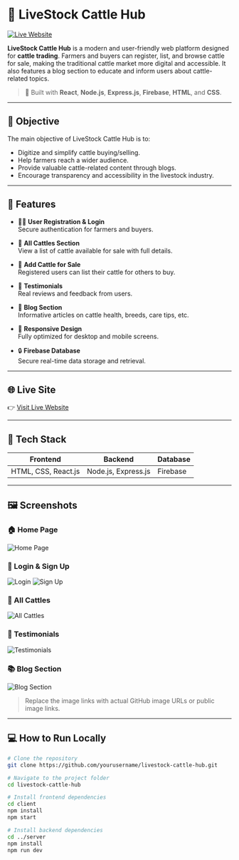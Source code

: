 # 🐄 LiveStock Cattle Hub

[![Live Website](https://img.shields.io/badge/Visit-Live--Website-green)](https://live-stock-git-main-team-ezic0dess-projects.vercel.app/)

**LiveStock Cattle Hub** is a modern and user-friendly web platform designed for **cattle trading**. Farmers and buyers can register, list, and browse cattle for sale, making the traditional cattle market more digital and accessible. It also features a blog section to educate and inform users about cattle-related topics.

> 🚀 Built with **React**, **Node.js**, **Express.js**, **Firebase**, **HTML**, and **CSS**.

---

## 🎯 Objective

The main objective of LiveStock Cattle Hub is to:

- Digitize and simplify cattle buying/selling.
- Help farmers reach a wider audience.
- Provide valuable cattle-related content through blogs.
- Encourage transparency and accessibility in the livestock industry.

---

## 🌟 Features

- 👨‍🌾 **User Registration & Login**  
  Secure authentication for farmers and buyers.

- 🐄 **All Cattles Section**  
  View a list of cattle available for sale with full details.

- 🛒 **Add Cattle for Sale**  
  Registered users can list their cattle for others to buy.

- 🧾 **Testimonials**  
  Real reviews and feedback from users.

- 📖 **Blog Section**  
  Informative articles on cattle health, breeds, care tips, etc.

- 🧩 **Responsive Design**  
  Fully optimized for desktop and mobile screens.

- 🔒 **Firebase Database**  
  Secure real-time data storage and retrieval.

---

## 🌐 Live Site

👉 [Visit Live Website](https://live-stock-git-main-team-ezic0dess-projects.vercel.app/)

---

## 🧰 Tech Stack

| Frontend        | Backend         | Database       |
|-----------------|------------------|----------------|
| HTML, CSS, React.js | Node.js, Express.js | Firebase       |

---

## 🖼️ Screenshots

### 🏠 Home Page
![Home Page](your-image-link-here)

### 🔐 Login & Sign Up
![Login](your-login-image-link-here)
![Sign Up](your-signup-image-link-here)

### 🐄 All Cattles
![All Cattles](your-cattles-image-link-here)

### 💬 Testimonials
![Testimonials](your-testimonials-image-link-here)

### 📚 Blog Section
![Blog Section](your-blog-image-link-here)

> Replace the image links with actual GitHub image URLs or public image links.

---

## 💻 How to Run Locally

```bash
# Clone the repository
git clone https://github.com/yourusername/livestock-cattle-hub.git

# Navigate to the project folder
cd livestock-cattle-hub

# Install frontend dependencies
cd client
npm install
npm start

# Install backend dependencies
cd ../server
npm install
npm run dev
